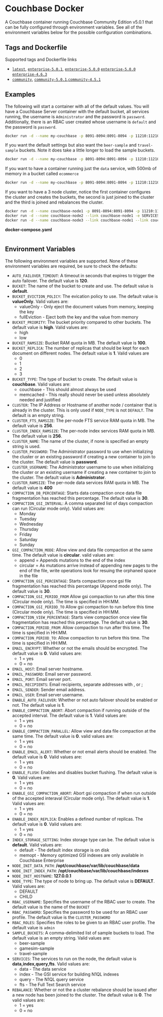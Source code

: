 # Couchbase Docker

A Couchbase container running Couchbase Community Edition v5.0.1 that can be fully configured through environment variables.  See all of the environment variables below for the possible configuration combinations.  

## Tags and Dockerfile

Supported tags and Dockerfile links

- [`latest`](https://github.com/bentonam/couchbase-docker/blob/master/Dockerfile), [`enterprise-5.0.1`](https://github.com/bentonam/couchbase-docker/blob/master/Dockerfile), [`enterprise-5.0.0`](https://github.com/bentonam/couchbase-docker/blob/master/Dockerfile) [`enterprise-5.0.0`](https://github.com/bentonam/couchbase-docker/blob/master/Dockerfile) [`enterprise-4.6.3`](https://github.com/bentonam/couchbase-docker/blob/master/Dockerfile)
- [`community`](https://github.com/bentonam/couchbase-docker/blob/community/Dockerfile), [`community-5.0.1`](https://github.com/bentonam/couchbase-docker/blob/community/Dockerfile),[`community-4.5.1`](https://github.com/bentonam/couchbase-docker/blob/community/Dockerfile)

## Examples

The following will start a container with all of the default values.  You will have a Couchbase Server container with the default bucket, all services running, the username is `Administrator` and the password is `password`.  Additionally, there is an RBAC user created whose username is `default` and the password is `password`.

```bash
docker run -d --name my-couchbase -p 8091-8094:8091-8094 -p 11210:11210 bentonam/couchbase-docker
```

If you want the default settings but also want the `beer-sample` and `travel-sample` buckets.  Note it does take a little longer to load the sample buckets.

```bash
docker run -d --name my-couchbase -p 8091-8094:8091-8094 -p 11210:11210 -e SAMPLE_BUCKETS=beer-sample,travel-sample bentonam/couchbase-docker
```

If you want to have a container running just the `data` service, with 500mb of memory in a bucket called `ecommerce`

```bash
docker run -d --name my-couchbase -p 8091-8094:8091-8094 -p 11210:11210 -e CLUSTER_RAMSIZE=500 -e BUCKET_RAMSIZE=500 -e BUCKET=ecommerce -e SERVICES=data bentonam/couchbase-docker
```

If you want to have a 3 node cluster, notice the first container configures the cluster and creates the buckets, the second is just joined to the cluster and the third is joined and rebalances the cluster.

```bash
docker run -d --name couchbase-node1 -p 8091-8094:8091-8094 -p 11210:11210 -e CLUSTER_RAMSIZE=500 -e BUCKET_RAMSIZE=500 -e BUCKET=ecommerce -e SERVICES=data bentonam/couchbase-docker
docker run -d --name couchbase-node2 --link couchbase-node1 -e SERVICES=data -e NODE_TYPE=child -e CLUSTER=couchbase-node1 bentonam/couchbase-docker
docker run -d --name couchbase-node3 --link couchbase-node1 --link couchbase-node2 -e SERVICES=data -e NODE_TYPE=child -e CLUSTER=couchbase-node1 -e REBALANCE=1 bentonam/couchbase-docker
```

**docker-compose.yaml**

```

```

## Environment Variables

The following environment variables are supported.  None of these environment variables are required, be sure to check the defaults:

- `AUTO_FAILOVER_TIMEOUT`: A timeout in seconds that expires to trigger the auto failover.  The default value is **120**.
- `BUCKET`: The name of the bucket to create and use.  The default value is **default**.
- `BUCKET_EVICTION_POLICY`: The evication policy to use.  The default value is **valueOnly**.  Valid values are:
	- valueOnly - Only eject the document values from memory, keeping the key
	- fullEviction - Eject both the key and the value from memory
- `BUCKET_PRIORITY`: The bucket priority compared to other buckets.  The default value is **high**.  Valid values are:
	- high
	- low
- `BUCKET_RAMSIZE`: Bucket RAM quota in MB. The default value is **100**.
- `BUCKET_REPLICA`: The number of replicas that should be kept for each document on different nodes.  The default value is **1**.  Valid values are
	- 0
	- 1
	- 2
	- 3
- `BUCKET_TYPE`: The type of bucket to create.  The default value is **couchbase**.  Valid values are:
	- couchbase - This should almost always be used
	- memcached - This really should never be used unless absolutely needed and justified
- `CLUSTER`: The IP Address or Hostname of another node / container that is already in the cluster.  This is only used if `NODE_TYPE` is not `DEFAULT`. The default is an empty string.
- `CLUSTER_FTS_RAMSIZE`: The per-node FTS service RAM quota in MB. The default value is **256**.
- `CLUSTER_INDEX_RAMSIZE`: The per-node index services RAM quota in MB.  The default value is **256**.
- `CLUSTER_NAME`: The name of the cluster, if none is specified an empty string is used.
- `CLUSTER_PASSWORD`: The Administrator password to use when initializing the cluster or an existing password if creating a new container to join to the cluster. The default value is **password**.
- `CLUSTER_USERNAME`: The Administrator username to use when initializing the cluster or an existing username if creating a new container to join to the cluster. The default value is **Administrator**.
- `CLUSTER_RAMSIZE`: The per-node data services RAM quota in MB. The default value is **400**
- `COMPACTION_DB_PERCENTAGE`: Starts data compaction once data file fragmentation has reached this percentage.  The default value is **30**.
- `COMPACTION_GSI_INTERVAL`: A comma separated list of days compaction can run (Circular mode only).  Valid values are:
	- Monday
	- Tuesday
	- Wednesday
	- Thursday
	- Friday
	- Saturday
	- Sunday
- `GSI_COMPACTION_MODE`: Allow view and data file compaction at the same time.  The default value is **circular**.  valid values are:
	- append = Appends mutations to the end of the index
	- circular = As mutations arrive instead of appending new pages to the end of the file, write operations look for resuing the orphaned space in the file
- `COMPACTION_GSI_PERCENTAGE`: Starts compaction once gsi file fragmentation has reached this percentage (Append mode only).  The default value is **30**.
- `COMPACTION_GSI_PERIOD_FROM` Allow gsi compaction to run after this time (Circular mode only). The time is specified in HH:MM.
- `COMPACTION_GSI_PERIOD_TO` Allow gsi compaction to run before this time (Circular mode only). The time is specified in HH:MM.
- `COMPACTION_VIEW_PERCENTAGE`: Starts view compaction once view file fragmentation has reached this percentage.  The default value is **30**.
- `COMPACTION_PERIOD_FROM`: Allow compaction to run after this time. The time is specified in HH:MM.
- `COMPACTION_PERIOD_TO`: Allow compaction to run before this time. The time is specified in HH:MM.
- `EMAIL_ENCRYPT`: Whether or not the emails should be encrypted.  The default value is **0**.  Valid values are:
	- 1 = yes
	- 0 = no
- `EMAIL_HOST`: Email server hostname.
- `EMAIL_PASSWORD`: Email server password.
- `EMAIL_PORT`: Email server port.
- `EMAIL_RECIPIENTS`: Email recipients, separate addresses with , or ;
- `EMAIL_SENDER`: Sender email address.
- `EMAIL_USER`: Email server username.
- `ENABLE_AUTO_FAILOVER`: Whether or not auto failover should be enabled or not.  The default value is **1**.
- `ENABLE_COMPACTION_ABORT`: Abort compaction if running outside of the accepted interval.  The default value is **1**.  Valid values are:
	- 1 = yes
	- 0 = no
- `ENABLE_COMPACTION_PARALLEL`: Allow view and data file compaction at the same time.  The default value is **0**.  valid values are:
	- 1 = yes
	- 0 = no
- `ENABLE_EMAIL_ALERT`: Whether or not email alerts should be enabled.  The default value is **0**.  Valid values are:
	- 1 = yes
	- 0 = no
- `ENABLE_FLUSH`: Enables and disables bucket flushing.  The default value is **0**.  Valid values are:
	- 1 = yes
	- 0 = no
- `ENABLE_GSI_COMPACTION_ABORT`: Abort gsi compaction if when run outside of the accepted interaval (Circular mode only).  The default value is **1**.  Valid values are:
	- 1 = yes
	- 0 = no
- `ENABLE_INDEX_REPLICA`: Enables a defined number of replicas.  The default value is **0**.  Valid values are:
	- 1 = yes
	- 0 = no
- `INDEX_STORAGE_SETTING`: Index storage type can be.  The default value is **default**.  Valid values are:
	- default - The default index storage is on disk
	- memopt - Memory optimized GSI indexes are only available in Couchbase Enterprise
- `NODE_INIT_DATA_PATH`: **/opt/couchbase/var/lib/couchbase/data**
- `NODE_INIT_INDEX_PATH`: **/opt/couchbase/var/lib/couchbase/indexes**
- `NODE_INIT_HOSTNAME`: **127.0.0.1**
- `NODE_TYPE`: The type of node to bring up.  The default value is **DEFAULT**.  Valid values are:
	- DEFAULT
	- CHILD
- `RBAC_USERNAME`: Specifies the username of the RBAC user to create. The default value is the name of the `BUCKET`
- `RBAC_PASSWORD`: Specifies the password to be used for an RBAC user profile. The default value is the `CLUSTER_PASSWORD`
- `RBAC_ROLES`: Specifies the roles to be given to an RBAC user profile.  The default value is `admin`
- `SAMPLE_BUCKETS`: A comma-delimited list of sample buckets to load.  The default value is an empty string.  Valid values are:
	- beer-sample
	- gamesim-sample
	- travel-sample
- `SERVICES`: The services to run on the node, the default value is **data,index,query,fts**.  Valid values are:
	- data - The data service
	- index - The GSI service for building N1QL indexes
	- query - The N1QL query service
	- fts - The Full Text Search service
- `REBALANCE`: Whether or not the a cluster rebalance should be issued after a new node has been joined to the cluster. The default value is **0**.  The valid values are:
	- 1 = yes
	- 0 = no
